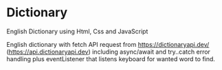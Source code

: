 # Dictionary
English Dictionary using Html, Css and JavaScript

English dictionary with fetch API request from https://dictionaryapi.dev/ (https://api.dictionaryapi.dev)
including async/await and try..catch error handling plus eventListener that listens keyboard for wanted word to find.
